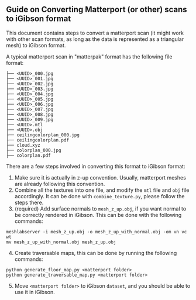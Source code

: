## Guide on Converting Matterport (or other) scans to iGibson format

This document contains steps to convert a matterport scan (it might work with other scan formats, as long as the data is represented as a 
triangular mesh) to iGibson format.

A typical matterport scan in "matterpak" format has the following file format:
```
├── <UUID>_000.jpg
├── <UUID>_001.jpg
├── <UUID>_002.jpg
├── <UUID>_003.jpg
├── <UUID>_004.jpg
├── <UUID>_005.jpg
├── <UUID>_006.jpg
├── <UUID>_007.jpg
├── <UUID>_008.jpg
├── <UUID>_009.jpg
├── <UUID>.mtl
├── <UUID>.obj
├── ceilingcolorplan_000.jpg
├── ceilingcolorplan.pdf
├── cloud.xyz
├── colorplan_000.jpg
├── colorplan.pdf
```
There are a few steps involved in converting this format to iGibson format:
1. Make sure it is actually in z-up convention. Usually, matterport meshes are already
following this convention. 
2. Combine all the textures into one file, and modify the `mtl` file and `obj` file accordingly. It can be done with `combine_texture.py`, please follow the steps there. 
3. (required) Add surface normals to `mesh_z_up.obj`, if you want normal to be correctly rendered in iGibson. This can be done with the following commands:
```
meshlabserver -i mesh_z_up.obj -o mesh_z_up_with_normal.obj -om vn vc wt 
mv mesh_z_up_with_normal.obj mesh_z_up.obj
```
4. Create traversable maps, this can be done by running the following commands:

```
python generate_floor_map.py <matterport folder>
python generate_traversable_map.py <matterport folder>

```
5. Move `<matterport folder>` to iGibson `dataset`, and you should be able to use it in iGibson.
